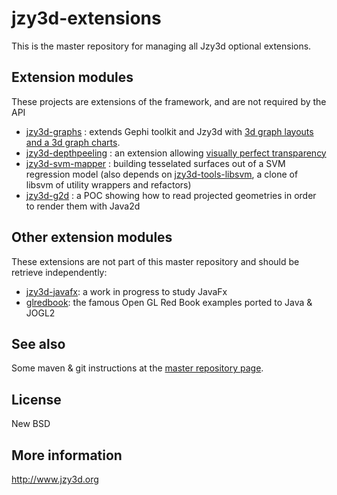 jzy3d-extensions
================

This is the master repository for managing all Jzy3d optional extensions.

Extension modules
-----------------
These projects are extensions of the framework, and are not required by the API
- <a href="https://github.com/jzy3d/jzy3d-graphs">jzy3d-graphs</a> : extends Gephi toolkit and Jzy3d with <a href="http://www.jzy3d.org/plugins-graphs.php">3d graph layouts and a 3d graph charts</a>. 
- <a href="https://github.com/jzy3d/jzy3d-depthpeeling">jzy3d-depthpeeling</a> : an extension allowing <a href="http://www.jzy3d.org/plugin-depthpeeling.php">visually perfect transparency</a>
- <a href="https://github.com/jzy3d/jzy3d-svm-mapper">jzy3d-svm-mapper</a> : building tesselated surfaces out of a SVM regression model (also depends on <a href="https://github.com/jzy3d/jzy3d-tools-libsvm">jzy3d-tools-libsvm</a>, a clone of libsvm of utility wrappers and refactors)
- <a href="https://github.com/jzy3d/jzy3d-g2d">jzy3d-g2d</a> : a POC showing how to read projected geometries in order to render them with Java2d


Other extension modules
-----------------------
These extensions are not part of this master repository and should be retrieve independently:
- <a href="https://github.com/jzy3d/jzy3d-javafx">jzy3d-javafx</a>: a work in progress to study JavaFx
- <a href="https://github.com/jzy3d/glredbook">glredbook</a>: the famous Open GL Red Book examples ported to Java & JOGL2


See also
--------------
Some maven & git instructions at the <a href="https://github.com/jzy3d/jzy3d-master">master repository page</a>.

License
--------------
New BSD

More information
--------------
http://www.jzy3d.org
